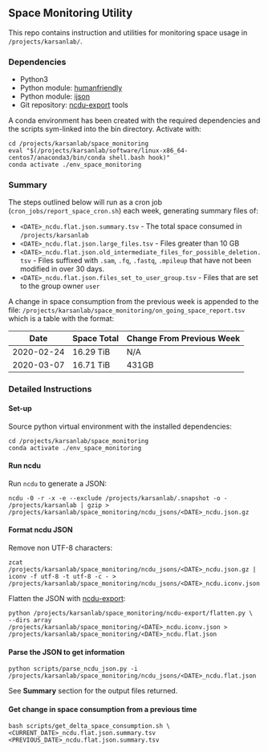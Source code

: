## Space Monitoring Utility

This repo contains instruction and utilities for monitoring space
usage in `/projects/karsanlab/`.

### Dependencies
* Python3 
* Python module: [humanfriendly](https://pypi.org/project/humanfriendly/)
* Python module: [ijson](https://github.com/isagalaev/ijson)
* Git repository: [ncdu-export](https://github.com/wodny/ncdu-export) tools

A conda environment has been created with the required dependencies
and the scripts sym-linked into the bin directory.
Activate with: 
```
cd /projects/karsanlab/space_monitoring
eval "$(/projects/karsanlab/software/linux-x86_64-centos7/anaconda3/bin/conda shell.bash hook)"
conda activate ./env_space_monitoring
```

### Summary

The steps outlined below will run as a cron job (`cron_jobs/report_space_cron.sh`) each week, generating summary files of:
* `<DATE>_ncdu.flat.json.summary.tsv` - The total space consumed in `/projects/karsanlab` 
* `<DATE>_ncdu.flat.json.large_files.tsv` - Files greater than 10 GB
* `<DATE>_ncdu.flat.json.old_intermediate_files_for_possible_deletion.tsv` - Files suffixed with `.sam`, `.fq`, `.fastq`, `.mpileup`
that have not been modified in over 30 days.
* `<DATE>_ncdu.flat.json.files_set_to_user_group.tsv` - Files that are set to the group owner `user`

A change in space consumption from the previous week is appended to the file:
`/projects/karsanlab/space_monitoring/on_going_space_report.tsv`
which is a table with the format:

|Date|Space Total|Change From Previous Week|
|----|-----------|-------------------------|
|2020-02-24|16.29 TiB|N/A|
|2020-03-07|16.71 TiB|431GB|


### Detailed Instructions

#### Set-up
Source python virtual environment with the installed dependencies:
```
cd /projects/karsanlab/space_monitoring
conda activate ./env_space_monitoring
```

#### Run ncdu 

Run `ncdu` to generate a JSON:
```
ncdu -0 -r -x -e --exclude /projects/karsanlab/.snapshot -o - /projects/karsanlab | gzip > /projects/karsanlab/space_monitoring/ncdu_jsons/<DATE>_ncdu.json.gz
```

#### Format ncdu JSON
Remove non UTF-8 characters:
```
zcat /projects/karsanlab/space_monitoring/ncdu_jsons/<DATE>_ncdu.json.gz | iconv -f utf-8 -t utf-8 -c - > /projects/karsanlab/space_monitoring/ncdu_jsons/<DATE>_ncdu.iconv.json
```

Flatten the JSON with [ncdu-export](https://github.com/wodny/ncdu-export):
``` 
python /projects/karsanlab/space_monitoring/ncdu-export/flatten.py \
--dirs array /projects/karsanlab/space_monitoring/<DATE>_ncdu.iconv.json > /projects/karsanlab/space_monitoring/<DATE>_ncdu.flat.json
```

#### Parse the JSON to get information
```
python scripts/parse_ncdu_json.py -i /projects/karsanlab/space_monitoring/ncdu_jsons/<DATE>_ncdu.flat.json
```
See **Summary** section for the output files returned.


#### Get change in space consumption from a previous time
``` 
bash scripts/get_delta_space_consumption.sh \
<CURRENT_DATE>_ncdu.flat.json.summary.tsv <PREVIOUS_DATE>_ncdu.flat.json.summary.tsv 
```

